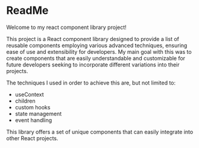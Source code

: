 # ReadMe

Welcome to my react component library project!

This project is a React component library designed to provide a list of reusable components employing various advanced techniques, ensuring ease of use and extensibility for developers. My main goal with this was to create components that are easily understandable and customizable for future developers seeking to incorporate different variations into their projects.

The techniques I used in order to achieve this are, but not limited to:
- useContext
- children
- custom hooks
- state management
- event handling

This library offers a set of unique components that can easily integrate into other React projects.
